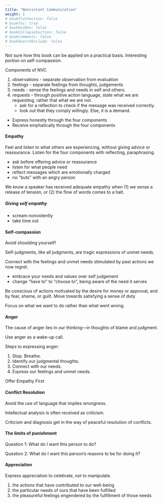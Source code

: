 ```yaml
---
title: "Nonviolent Communication"
weight: 1
# bookFlatSection: false
# bookToc: true
# bookHidden: false
# bookCollapseSection: false
# bookComments: false
# bookSearchExclude: false
---
```


Not sure how this book can be applied on a practical basis. Interesting portion on self-compassion.

Components of NVC 

1. observations - separate observation from evaluation
2. feelings - separate feelings from thoughts, judgements
3. needs - sense the feelings and needs in self and others. 
4. requests - through positive action language, state what we are requesting, rather that what we are not. 
    - ask for a reflection to check if the message was received correctly.
    - look out that they comply willingly. Else, it is a demand. 

- Express honestly through the four components
- Receive emphatically through the four components

#### Empathy

Feel and listen to what others are experiencing, without giving advice or reassurance. Listen for the four components with reflecting, paraphrasing. 

- ask before offering advice or reassurance 
- listen for what people need
- reflect messages which are emotionally charged 
- no "buts" with an angry person

We know a speaker has received adequate empathy when (1) we sense a release of tension, or (2) the flow of words comes to a halt.

##### Giving self empathy 

- scream nonviolently
- take time out

#### Self-compassion

Avoid shoulding yourself!

Self-judgments, like all judgments, are tragic expressions of unmet needs.

Connect with the feelings and unmet needs stimulated by past actions we now regret.

- embrace your needs and values over self judgement
- change "have to" to "choose to", being aware of the need it serves

Be conscious of actions motivated by the desire for money or approval, and by fear, shame, or guilt. Move towards satisfying a sense of duty

Focus on what we want to do rather than what went wrong.

#### Anger

The cause of anger lies in our thinking—in thoughts of blame and judgment.

Use anger as a wake-up call.

Steps to expressing anger:
1. Stop. Breathe.
2. Identify our judgmental thoughts.
3. Connect with our needs.
4. Express our feelings and unmet needs.

Offer Empathy First

#### Conflict Resolution

Avoid the use of language that implies wrongness.

Intellectual analysis is often received as criticism.

Criticism and diagnosis get in the way of peaceful resolution of conflicts.

#### The limits of punishment

Question 1: What do I want this person to do?

Question 2: What do I want this person’s reasons to be for doing it?

#### Appreciation

Express appreciation to celebrate, not to manipulate.
1. the actions that have contributed to our well-being
2. the particular needs of ours that have been fulfilled
3. the pleasureful feelings engendered by the fulfillment of those needs

